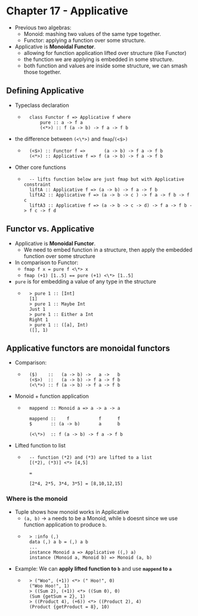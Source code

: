# Chapter 17 - Applicative

* Previous two algebras:
    * Monoid: mashing two values of the same type together.
    * Functor: applying a function over some structure.
* Applicative is **Monoidal Functor**.
    * allowing for function application lifted over structure (like Functor)
    * the function we are applying is embedded in some structure.
    * both function and values are inside some structure, we can smash those
      together.

## Defining Applicative

* Typeclass declaration
    * ```
        class Functor f => Applicative f where
            pure :: a -> f a
            (<*>) :: f (a -> b) -> f a -> f b
      ```
* the difference between `(<\*>)` and `fmap`/`(<$>)`
    * ```
        (<$>) :: Functor f =>       (a -> b) -> f a -> f b
        (<*>) :: Applicative f => f (a -> b) -> f a -> f b
      ```
* Other core functions
    * ```
        -- lifts function below are just fmap but with Applicative constraint
        liftA :: Applicative f => (a -> b) -> f a -> f b
        liftA2 :: Applicative f => (a -> b -> c ) -> f a -> f b -> f c
        liftA3 :: Applicative f => (a -> b -> c -> d) -> f a -> f b -> f c -> f d
      ```
## Functor vs. Applicative

* Applicative is **Monoidal Functor**.
    * We need to embed function in a structure, then apply the embedded
      function over some structure
* In comparison to Functor:
    * `fmap f x = pure f <\*> x`
    * `fmap (+1) [1..5] == pure (+1) <\*> [1..5]`
* `pure` is for embedding a value of any type in the structure
    * ```
        > pure 1 :: [Int]
        [1]
        > pure 1 :: Maybe Int
        Just 1
        > pure 1 :: Either a Int
        Right 1
        > pure 1 :: ([a], Int)
        ([], 1)
      ```
## Applicative functors are monoidal functors

* Comparison:
    * ```
        ($)    ::   (a -> b) ->   a ->   b
        (<$>)  ::   (a -> b) -> f a -> f b
        (<\*>) :: f (a -> b) -> f a -> f b
      ```
* Monoid + function application
    * ```
        mappend :: Monoid a => a -> a -> a
        
        mappend ::    f           f      f
        $       :: (a -> b)       a      b
        
        (<\*>)  :: f (a -> b) -> f a -> f b
      ```

* Lifted function to list
    * ```
        -- function (*2) and (*3) are lifted to a list
        [(*2), (*3)] <*> [4,5]
        
        =
        
        [2*4, 2*5, 3*4, 3*5] = [8,10,12,15]
      ```
### Where is the monoid

* Tuple shows how monoid works in Applicative
    * `(a, b)` -> `a` needs to be a Monoid, while `b` doesnt since we use
      function application to produce `b`.
    * ```
        > :info (,)
        data (,) a b = (,) a b
        ...
        instance Monoid a => Applicative ((,) a)
        instance (Monoid a, Monoid b) => Monoid (a, b)
      ```
* Example: We can **apply lifted function to `b`** and use **`mappend` to `a`**
    * ```
        > ("Woo", (+1)) <*> (" Hoo!", 0)
        ("Woo Hoo!", 1)
        > ((Sum 2), (+1)) <*> ((Sum 0), 0)
        (Sum {getSum = 2}, 1)
        > ((Product 4), (+6)) <*> ((Product 2), 4)
        (Product {getProduct = 8}, 10)
      ```
